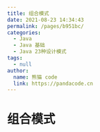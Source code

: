 ```yaml
---
title: 组合模式
date: 2021-08-23 14:34:43
permalink: /pages/b951bc/
categories: 
  - Java
  - Java 基础
  - Java 23种设计模式
tags: 
  - null
author: 
  name: 熊猫 code
  link: https://pandacode.cn
---
```


# 组合模式